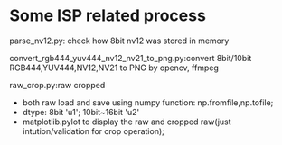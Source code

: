 # Some ISP related process

parse_nv12.py: check how 8bit nv12 was stored in memory

convert_rgb444_yuv444_nv12_nv21_to_png.py:convert 8bit/10bit RGB444,YUV444,NV12,NV21 to PNG by opencv, ffmpeg

raw_crop.py:raw cropped
- both raw load and save using numpy function: np.fromfile,np.tofile;
- dtype: 8bit 'u1'; 10bit~16bit 'u2'
- matplotlib.pylot to display the raw and cropped raw(just intution/validation for crop operation); 
